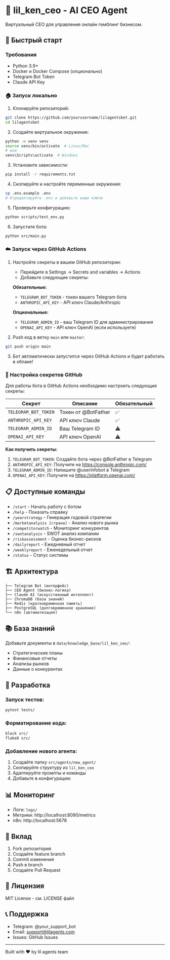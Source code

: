 # 🎯 lil_ken_ceo - AI CEO Agent

Виртуальный CEO для управления онлайн гемблинг бизнесом.

## 🚀 Быстрый старт

### Требования
- Python 3.9+
- Docker и Docker Compose (опционально)
- Telegram Bot Token
- Claude API Key

### 🏠 Запуск локально

1. Клонируйте репозиторий:
```bash
git clone https://github.com/yourusername/lilagentsbet.git
cd lilagentsbet
```

2. Создайте виртуальное окружение:
```bash
python -m venv venv
source venv/bin/activate  # Linux/Mac
# или
venv\Scripts\activate  # Windows
```

3. Установите зависимости:
```bash
pip install -r requirements.txt
```

4. Скопируйте и настройте переменные окружения:
```bash
cp .env.example .env
# Отредактируйте .env и добавьте ваши ключи
```

5. Проверьте конфигурацию:
```bash
python scripts/test_env.py
```

6. Запустите бота:
```bash
python src/main.py
```

### ☁️ Запуск через GitHub Actions

1. Настройте секреты в вашем GitHub репозитории:
   - Перейдите в Settings → Secrets and variables → Actions
   - Добавьте следующие секреты:

   **Обязательные:**
   - `TELEGRAM_BOT_TOKEN` - токен вашего Telegram бота
   - `ANTHROPIC_API_KEY` - API ключ Claude/Anthropic

   **Опциональные:**
   - `TELEGRAM_ADMIN_ID` - ваш Telegram ID для администрирования
   - `OPENAI_API_KEY` - API ключ OpenAI (если используете)

2. Push код в ветку `main` или `master`:
```bash
git push origin main
```

3. Бот автоматически запустится через GitHub Actions и будет работать в облаке!

### 🔧 Настройка секретов GitHub

Для работы бота в GitHub Actions необходимо настроить следующие секреты:

| Секрет | Описание | Обязательный |
|--------|----------|--------------|
| `TELEGRAM_BOT_TOKEN` | Токен от @BotFather | ✅ |
| `ANTHROPIC_API_KEY` | API ключ Claude | ✅ |
| `TELEGRAM_ADMIN_ID` | Ваш Telegram ID | ⚠️ |
| `OPENAI_API_KEY` | API ключ OpenAI | ⚠️ |

**Как получить секреты:**
1. `TELEGRAM_BOT_TOKEN`: Создайте бота через @BotFather в Telegram
2. `ANTHROPIC_API_KEY`: Получите на https://console.anthropic.com/
3. `TELEGRAM_ADMIN_ID`: Напишите @userinfobot в Telegram
4. `OPENAI_API_KEY`: Получите на https://platform.openai.com/

## 📋 Доступные команды

- `/start` - Начать работу с ботом
- `/help` - Показать справку
- `/yearstrategy` - Генерация годовой стратегии
- `/marketanalysis [страна]` - Анализ нового рынка
- `/competitorwatch` - Мониторинг конкурентов
- `/swotanalysis` - SWOT анализ компании
- `/riskassessment` - Оценка бизнес-рисков
- `/dailyreport` - Ежедневный отчет
- `/weeklyreport` - Еженедельный отчет
- `/status` - Статус системы

## 🏗️ Архитектура

```
├── Telegram Bot (интерфейс)
├── CEO Agent (бизнес-логика)
├── Claude AI (искусственный интеллект)
├── ChromaDB (база знаний)
├── Redis (кратковременная память)
├── PostgreSQL (долговременное хранение)
└── n8n (автоматизация)
```

## 📚 База знаний

Добавьте документы в `data/knowledge_base/lil_ken_ceo/`:
- Стратегические планы
- Финансовые отчеты
- Анализы рынков
- Данные о конкурентах

## 🔧 Разработка

### Запуск тестов:
```bash
pytest tests/
```

### Форматирование кода:
```bash
black src/
flake8 src/
```

### Добавление нового агента:
1. Создайте папку `src/agents/new_agent/`
2. Скопируйте структуру из `lil_ken_ceo`
3. Адаптируйте промпты и команды
4. Добавьте в конфигурацию

## 📊 Мониторинг

- Логи: `logs/`
- Метрики: http://localhost:8090/metrics
- n8n: http://localhost:5678

## 🤝 Вклад

1. Fork репозитория
2. Создайте feature branch
3. Commit изменения
4. Push в branch
5. Создайте Pull Request

## 📄 Лицензия

MIT License - см. LICENSE файл

## 📞 Поддержка

- Telegram: @your_support_bot
- Email: support@lilagents.com
- Issues: GitHub Issues

---

Built with ❤️ by lil agents team